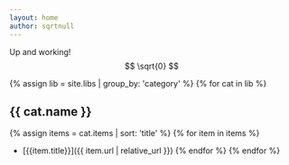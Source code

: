 ```yaml
---
layout: home
author: sqrtnull
---
```


Up and working! $$ \sqrt{0} $$

{% assign lib = site.libs | group_by: 'category' %} {% for cat in lib %}
## {{ cat.name }}
  {% assign items = cat.items | sort: 'title' %}
  {% for item in items %}
 - [{{item.title}}]({{ item.url | relative_url }})
  {% endfor %}
{% endfor %}
